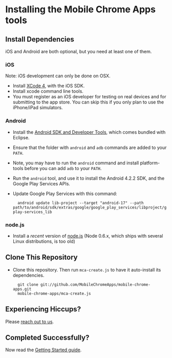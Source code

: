 # Installing the Mobile Chrome Apps tools


## Install Dependencies

iOS and Android are both optional, but you need at least one of them.

### iOS

Note: iOS development can only be done on OSX.
* Install [XCode 4](https://developer.apple.com/xcode/), with the iOS SDK.
* Install xcode command line tools.
* You must register as an iOS developer for testing on real devices and for submitting to the app store.  You can skip this if you only plan to use the iPhone/iPad simulators.

### Android

* Install the [Android SDK and Developer Tools](http://developer.android.com/sdk/index.html), which comes bundled with Eclipse.
* Ensure that the folder with `android` and `adb` commands are added to your `PATH`.
 * Note, you may have to run the `android` command and install platform-tools before you can add `adb` to your `PATH`.
* Run the `android` tool, and use it to install the Android 4.2.2 SDK, and the Google Play Services APIs.
* Update Google Play Services with this command:

        android update lib-project --target "android-17" --path path/to/android/sdk/extras/google/google_play_services/libproject/google-play-services_lib

### node.js

* Install a _recent_ version of [node.js](http://nodejs.org) (Node 0.6.x, which ships with several Linux distributions, is too old)

## Clone This Repository

* Clone this repository.  Then run `mca-create.js` to have it auto-install its dependencies.

        git clone git://github.com/MobileChromeApps/mobile-chrome-apps.git
        mobile-chrome-apps/mca-create.js

## Experiencing Hiccups?

Please [reach out to us](mailto:mobile-chrome-apps@googlegroups.com).

## Completed Successfully?

Now read the [Getting Started guide](GettingStarted.md).
